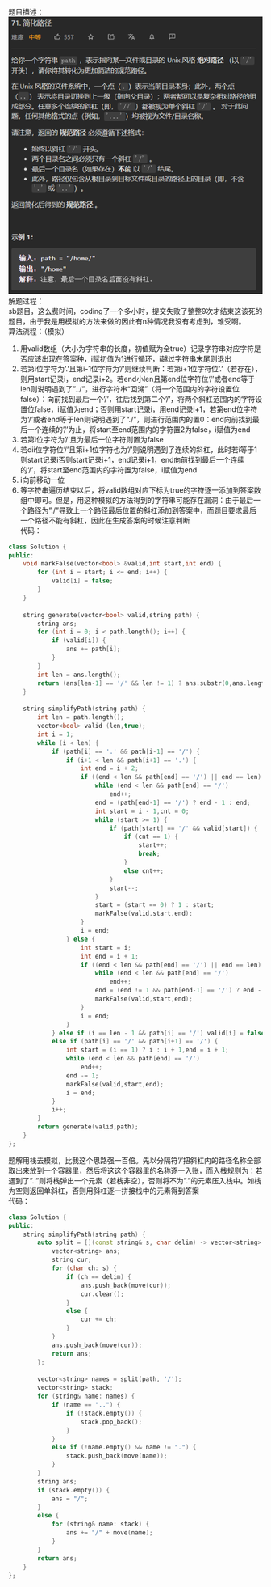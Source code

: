 题目描述：  
![Untitled](/basical/string/image/image44.png)  
解题过程：  
sb题目，这么费时间，coding了一个多小时，提交失败了整整9次才结束这该死的题目，由于我是用模拟的方法来做的因此有n种情况我没有考虑到，难受啊。  
算法流程：（模拟）  
1. 用valid数组（大小为字符串的长度，初值赋为全true）记录字符串对应字符是否应该出现在答案种，i赋初值为1进行循环，i越过字符串末尾则退出
2. 若第i位字符为’.’且第i-1位字符为’/’则继续判断：若第i+1位字符位’.’（若存在），则用start记录i，end记录i+2。若end小len且第end位字符位‘/’或者end等于len则说明遇到了”../”，进行字符串“回溯”（将一个范围内的字符设置位false）：向前找到最后一个’/’，往后找到第二个’/’，将两个斜杠范围内的字符设置位false，i赋值为end；否则用start记录i，用end记录i+1，若第end位字符为‘/’或者end等于len则说明遇到了“./”，则进行范围内的置0：end向前找到最后一个连续的’/’为止，将start至end范围内的字符置2为false，i赋值为end
3. 若第i位字符为’/’且为最后一位字符则置为false
4. 若dii位字符位’/’且第i+1位字符也为’/’则说明遇到了连续的斜杠，此时若i等于1则start记录i否则start记录i+1，end记录i+1，end向前找到最后一个连续的‘/’，将start至end范围内的字符置为false，i赋值为end
5. i向前移动一位
6. 等字符串遍历结束以后，将valid数组对应下标为true的字符逐一添加到答案数组中即可。但是，用这种模拟的方法得到的字符串可能存在漏洞：由于最后一个路径为”./”导致上一个路径最后位置的斜杠添加到答案中，而题目要求最后一个路径不能有斜杠，因此在生成答案的时候注意判断  
代码：  
```cpp
class Solution {
public:
    void markFalse(vector<bool> &valid,int start,int end) {
        for (int i = start; i <= end; i++) {
            valid[i] = false;
        }
    }

    string generate(vector<bool> valid,string path) {
        string ans;
        for (int i = 0; i < path.length(); i++) {
            if (valid[i]) {
                ans += path[i];
            }
        }
        int len = ans.length();
        return (ans[len-1] == '/' && len != 1) ? ans.substr(0,ans.length()-1) : ans;
    }

    string simplifyPath(string path) {
        int len = path.length();
        vector<bool> valid (len,true);
        int i = 1;
        while (i < len) {
            if (path[i] == '.' && path[i-1] == '/') {
                if (i+1 < len && path[i+1] == '.') {
                    int end = i + 2;
                    if ((end < len && path[end] == '/') || end == len) {
                        while (end < len && path[end] == '/')
                            end++;
                        end = (path[end-1] == '/') ? end - 1 : end;
                        int start = i - 1,cnt = 0;
                        while (start >= 1) {
                            if (path[start] == '/' && valid[start]) {
                                if (cnt == 1) {
                                    start++;
                                    break;
                                }
                                else cnt++;
                            }
                            start--;
                        }
                        start = (start == 0) ? 1 : start;
                        markFalse(valid,start,end);
                    }
                    i = end;
                } else {
                    int start = i;
                    int end = i + 1;
                    if ((end < len && path[end] == '/') || end == len) {
                        while (end < len && path[end] == '/')
                            end++;
                        end = (end != 1 && path[end-1] == '/') ? end - 1 : end;
                        markFalse(valid,start,end);
                    }
                    i = end;
                }
            } else if (i == len - 1 && path[i] == '/') valid[i] = false;
            else if (path[i] == '/' && path[i+1] == '/') {
                int start = (i == 1) ? i : i + 1,end = i + 1;
                while (end < len && path[end] == '/')
                    end++;
                end -= 1;
                markFalse(valid,start,end);
                i = end;
            }
            i++;
        }
        return generate(valid,path);
    }
};
```  
题解用栈去模拟，比我这个思路强一百倍。先以分隔符’/’把斜杠内的路径名称全部取出来放到一个容器里，然后将这这个容器里的名称逐一入账，而入栈规则为：若遇到了”..”则将栈弹出一个元素（若栈非空），否则将不为”.”的元素压入栈中。如栈为空则返回单斜杠，否则用斜杠逐一拼接栈中的元素得到答案  
代码：  
```cpp
class Solution {
public:
    string simplifyPath(string path) {
        auto split = [](const string& s, char delim) -> vector<string> {
            vector<string> ans;
            string cur;
            for (char ch: s) {
                if (ch == delim) {
                    ans.push_back(move(cur));
                    cur.clear();
                }
                else {
                    cur += ch;
                }
            }
            ans.push_back(move(cur));
            return ans;
        };

        vector<string> names = split(path, '/');
        vector<string> stack;
        for (string& name: names) {
            if (name == "..") {
                if (!stack.empty()) {
                    stack.pop_back();
                }
            }
            else if (!name.empty() && name != ".") {
                stack.push_back(move(name));
            }
        }
        string ans;
        if (stack.empty()) {
            ans = "/";
        }
        else {
            for (string& name: stack) {
                ans += "/" + move(name);
            }
        }
        return ans;
    }
};
```